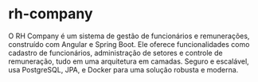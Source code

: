# rh-company
O RH Company é um sistema de gestão de funcionários e remunerações, construído com Angular e Spring Boot. Ele oferece funcionalidades como cadastro de funcionários, administração de setores e controle de remuneração, tudo em uma arquitetura em camadas. Seguro e escalável, usa PostgreSQL, JPA, e Docker para uma solução robusta e moderna.

